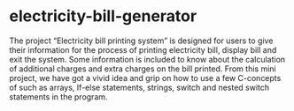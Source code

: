 # electricity-bill-generator

The project “Electricity bill printing system” is designed for users to give their information for the process of printing electricity bill, display bill and exit the system. Some information is included to know about the calculation of additional charges and extra charges on the bill printed. From this mini project, we have got a vivid idea and grip on how to use a few C-concepts of such as arrays, If-else statements, strings, switch and nested switch statements in the program.
